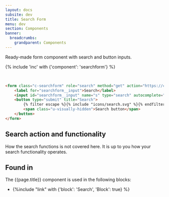 ```yaml
---
layout: docs
subsite: dev
title: Search Form
menu: dev
section: Components
banner:
  breadcrumbs:
    grandparent: Components
---
```

Ready-made form component with search and button inputs.
 
{% include 'inc' with {'component': 'searchform'} %}

<br>

```html
<form class="c-searchform" role="search" method="get" action="https://carleton.ca">
    <label for="searchform__input">Search</label>
    <input id="searchform__input" name="s" type="search" autocomplete="off" placeholder="Search">
    <button type="submit" title="Search">
        {% filter escape %}{% include "icons/search.svg" %}{% endfilter %}
        <span class="u-visually-hidden">Search button</span>
    </button>
</form>
```

## Search action and functionality

How the search functions is not covered here. It is up to you how your search functionality operates. 

## Found in

The {{page.title}} component is used in the following blocks:

- {%include "link" with {'block': 'Search', 'Block': true} %}
